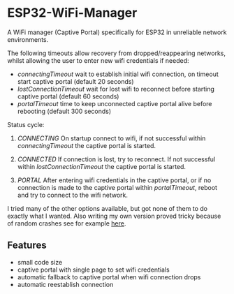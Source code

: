 # ESP32-WiFi-Manager

A WiFi manager (Captive Portal) specifically for ESP32 in unreliable network environments. 

The following timeouts allow recovery from dropped/reappearing networks, whilst allowing the user to enter new wifi credentials if needed:

- _connectingTimeout_ wait to establish initial wifi connection, on timeout start captive portal (default 20 seconds)
- _lostConnectionTimeout_ wait for lost wifi to reconnect before starting captive portal (default 60 seconds)
- _portalTimeout_ time to keep unconnected captive portal alive before rebooting (default 300 seconds)

Status cycle:

1) _CONNECTING_ On startup connect to wifi, if not successful within _connectingTimeout_ the captive portal is started.

2) _CONNECTED_ If connection is lost, try to reconnect. If not successful within _lostConnectionTimeout_ the captive portal is started.

3) _PORTAL_ After entering wifi credentials in the captive portal, or if no connection is made to the captive portal within _portalTimeout_, reboot and try to connect to the wifi network.

I tried many of the other options available, but got none of them to do exactly what I wanted. Also writing my own version proved tricky because of random crashes see for example [here](https://github.com/espressif/arduino-esp32/issues/2025).

## Features
- small code size
- captive portal with single page to set wifi credentials
- automatic fallback to captive portal when wifi connection drops
- automatic reestablish connection
